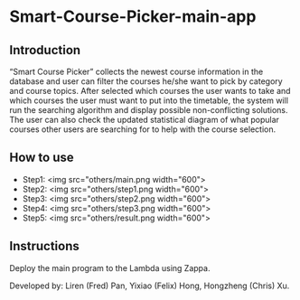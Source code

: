 # Smart-Course-Picker-main-app

## Introduction
“Smart Course Picker” collects the newest course information in the database and user can filter the courses he/she want to pick by category and course topics. After selected which courses the user wants to take and which courses the user must want to put into the timetable, the system will run the searching algorithm and display possible non-conflicting solutions. The user can also check the updated statistical diagram of what popular courses other users are searching for to help with the course selection.

## How to use
- Step1:
<img src="others/main.png width="600">
- Step2:
<img src="others/step1.png width="600">
- Step3:
<img src="others/step2.png width="600">
- Step4:
<img src="others/step3.png width="600">
- Step5:
<img src="others/result.png width="600">


## Instructions
Deploy the main program  to the Lambda using Zappa.


Developed by:
    Liren (Fred) Pan,
    Yixiao (Felix) Hong,
    Hongzheng  (Chris) Xu.


